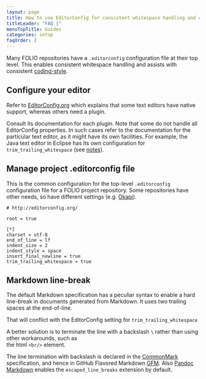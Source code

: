 ```yaml
---
layout: page
title: How to use EditorConfig for consistent whitespace handling and coding-style
titleLeader: "FAQ |"
menuTopTitle: Guides
categories: setup
faqOrder: 2
---
```


Many FOLIO repositories have a `.editorconfig` configuration file at their top level. This enables consistent whitespace handling and assists with consistent [coding-style](/guidelines/contributing/#coding-style).

## Configure your editor

Refer to [EditorConfig.org](https://editorconfig.org) which explains that some text editors have native support, whereas others need a plugin.

Consult its documentation for each plugin. Note that some do not handle all EditorConfig properties.
In such cases refer to the documentation for the particular text editor, as it might have its own facilities.
For example, the Java text editor in Eclipse has its own configuration for `trim_trailing_whitespace`
(see [notes](https://stackoverflow.com/questions/14178839/is-there-a-way-to-automatically-remove-trailing-spaces-in-eclipse)).

## Manage project .editorconfig file

This is the common configuration for the top-level `.editorconfig` configuration file for a FOLIO project repository.
Some repositories have other needs, so have different settings (e.g. [Okapi](https://github.com/folio-org/okapi/blob/master/.editorconfig)).

```
# http://editorconfig.org/

root = true

[*]
charset = utf-8
end_of_line = lf
indent_size = 2
indent_style = space
insert_final_newline = true
trim_trailing_whitespace = true
```

## Markdown line-break

The default Markdown specification has a peculiar syntax to enable a hard line-break in documents generated from Markdown. It uses two trailing spaces at the end-of-line.

That will conflict with the EditorConfig setting for `trim_trailing_whitespace`

A better solution is to terminate the line with a backslash `\`  rather than using other workarounds, such as\
the html `<br/>` element.

The line termination with backslash is declared in the [CommonMark](https://spec.commonmark.org/current/#hard-line-breaks) specification, and hence in GitHub Flavored Markdown [GFM](https://github.github.com/gfm/#hard-line-breaks).
Also [Pandoc Markdown](https://pandoc.org/MANUAL.html#extension-escaped_line_breaks) enables the `escaped_line_breaks` extension by default.

<div class="folio-spacer-content"></div>

